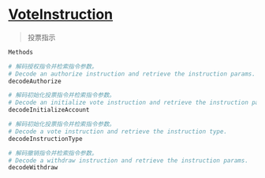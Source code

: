 # [VoteInstruction](https://solana-labs.github.io/solana-web3.js/classes/VoteInstruction.html)
> 投票指示

```s
Methods

# 解码授权指令并检索指令参数。
# Decode an authorize instruction and retrieve the instruction params.
decodeAuthorize

# 解码初始化投票指令并检索指令参数。
# Decode an initialize vote instruction and retrieve the instruction params.
decodeInitializeAccount

# 解码初始化投票指令并检索指令参数。
# Decode a vote instruction and retrieve the instruction type.
decodeInstructionType

# 解码撤销指令并检索指令参数。
# Decode a withdraw instruction and retrieve the instruction params.
decodeWithdraw
```

